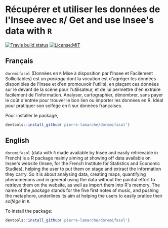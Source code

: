 # Récupérer et utiliser les données de l'Insee avec `R`/ Get and use Insee's data with `R`

<!-- badges: start -->
[![Travis build status](https://travis-ci.com/pierre-lamarche/carpenteR.svg?branch=master)](https://travis-ci.com/pierre-lamarche/carpenteR)
[![License:MIT](https://img.shields.io/badge/License-MIT-yellow.svg)](https://opensource.org/licenses/MIT)
<!-- badges: end -->

## Français

`doremifasol` (Données en `R` Mise à disposition par l'Insee et Facilement Sollicitables) est un _package_ dont la vocation est d'agréger les données disponibles de l'Insee et d'en promouvoir l'utilité, en plaçant ces données sur le devant de la scène pour l'utilisateur, et de lui permettre d'en extraire facilement de l'information. Analyser, cartographier, dénombrer, sans payer le coût d'entrée pour trouver le bon lien ou importer les données en R. Idéal pour pratiquer son solfège en `R` sur données françaises.

Pour installer le package,

```r
devtools::install_github('pierre-lamarche/doremifasol')
```

## English

`doremifasol` (data with `R` made available by Insee and easily retrievable in French) is a R package mainly aiming at showing off data available on Insee's website (Insee, for the French Institute for Statistics and Economic Studies), helping the user to put them on stage and extract the information they carry. So it is about analysing data, creating maps, quantifying phenomenons and in general using the data without the painful effort to retrieve them on the website, as well as import them into R's memory. The name of the _package_ stands for the five first notes of music, and pushing the metaphore, underlines its aim at helping the users to easily pratice their _solfège_ in `R`.

To install the package:

```r
devtools::install_github('pierre-lamarche/doremifasol')
```
